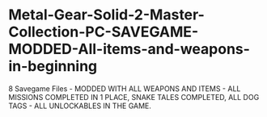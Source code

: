 # Metal-Gear-Solid-2-Master-Collection-PC-SAVEGAME-MODDED-All-items-and-weapons-in-beginning
8 Savegame Files - MODDED WITH ALL WEAPONS AND ITEMS - ALL MISSIONS COMPLETED IN 1 PLACE, SNAKE TALES COMPLETED, ALL DOG TAGS - ALL UNLOCKABLES IN THE GAME.
